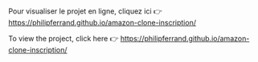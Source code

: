 Pour visualiser le projet en ligne, cliquez ici 👉 https://philipferrand.github.io/amazon-clone-inscription/

To view the project, click here 👉 https://philipferrand.github.io/amazon-clone-inscription/
